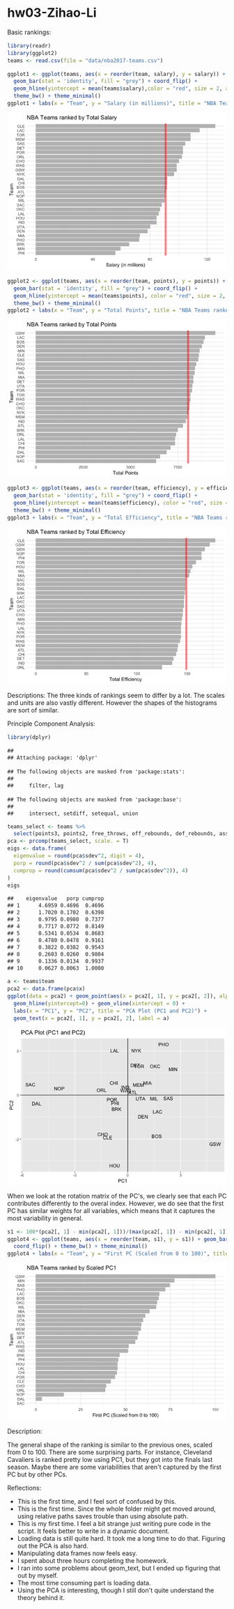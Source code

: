 hw03-Zihao-Li
================

Basic rankings:

``` r
library(readr)
library(ggplot2)
teams <- read.csv(file = "data/nba2017-teams.csv")
```

``` r
ggplot1 <- ggplot(teams, aes(x = reorder(team, salary), y = salary)) +
  geom_bar(stat = 'identity', fill = "grey") + coord_flip() +
  geom_hline(yintercept = mean(teams$salary),color = "red", size = 2, alpha = 0.5) + 
  theme_bw() + theme_minimal()
ggplot1 + labs(x = "Team", y = "Salary (in millions)", title = "NBA Teams ranked by Total Salary")
```

![](hw03-Zihao-Li_files/figure-markdown_github-ascii_identifiers/unnamed-chunk-2-1.png)

``` r
ggplot2 <- ggplot(teams, aes(x = reorder(team, points), y = points)) +
  geom_bar(stat = 'identity', fill = "grey") + coord_flip() +
  geom_hline(yintercept = mean(teams$points), color = "red", size = 2, alpha = 0.5)+ 
  theme_bw() + theme_minimal()
ggplot2 + labs(x = "Team", y = "Total Points", title = "NBA Teams ranked by Total Points")
```

![](hw03-Zihao-Li_files/figure-markdown_github-ascii_identifiers/unnamed-chunk-3-1.png)

``` r
ggplot3 <- ggplot(teams, aes(x = reorder(team, efficiency), y = efficiency)) +
  geom_bar(stat = 'identity', fill = "grey") + coord_flip() +
  geom_hline(yintercept = mean(teams$efficiency), color = "red", size = 2, alpha = 0.5) +
  theme_bw() + theme_minimal()
ggplot3 + labs(x = "Team", y = "Total Efficiency", title = "NBA Teams ranked by Total Efficiency")
```

![](hw03-Zihao-Li_files/figure-markdown_github-ascii_identifiers/unnamed-chunk-4-1.png)

Descriptions: The three kinds of rankings seem to differ by a lot. The scales and units are also vastly different. However the shapes of the histograms are sort of similar.

Principle Component Analysis:

``` r
library(dplyr)
```

    ## 
    ## Attaching package: 'dplyr'

    ## The following objects are masked from 'package:stats':
    ## 
    ##     filter, lag

    ## The following objects are masked from 'package:base':
    ## 
    ##     intersect, setdiff, setequal, union

``` r
teams_select <- teams %>% 
  select(points3, points2, free_throws, off_rebounds, def_rebounds, assists, steals, blocks, turnovers, fouls)
pca <- prcomp(teams_select, scale. = T)
eigs <- data.frame(
  eigenvalue = round(pca$sdev^2, digit = 4),
  porp = round(pca$sdev^2 / sum(pca$sdev^2), 4),
  cumprop = round(cumsum(pca$sdev^2 / sum(pca$sdev^2)), 4)
)
eigs
```

    ##    eigenvalue   porp cumprop
    ## 1      4.6959 0.4696  0.4696
    ## 2      1.7020 0.1702  0.6398
    ## 3      0.9795 0.0980  0.7377
    ## 4      0.7717 0.0772  0.8149
    ## 5      0.5341 0.0534  0.8683
    ## 6      0.4780 0.0478  0.9161
    ## 7      0.3822 0.0382  0.9543
    ## 8      0.2603 0.0260  0.9804
    ## 9      0.1336 0.0134  0.9937
    ## 10     0.0627 0.0063  1.0000

``` r
a <- teams$team
pca2 <- data.frame(pca$x)
ggplot(data = pca2) + geom_point(aes(x = pca2[, 1], y = pca2[, 2]), alpha = 0) +
  geom_hline(yintercept=0) + geom_vline(xintercept = 0) +
  labs(x = "PC1", y = "PC2", title = "PCA Plot (PC1 and PC2)") +
  geom_text(x = pca2[, 1], y = pca2[, 2], label = a)
```

![](hw03-Zihao-Li_files/figure-markdown_github-ascii_identifiers/unnamed-chunk-6-1.png)

When we look at the rotation matrix of the PC's, we clearly see that each PC contributes differently to the overal index. However, we do see that the first PC has similar weights for all variables, which means that it captures the most variability in general.

``` r
s1 <- 100*(pca2[, 1] - min(pca2[, 1]))/(max(pca2[, 1]) - min(pca2[, 1]))
ggplot4 <- ggplot(teams, aes(x = reorder(team, s1), y = s1)) + geom_bar(stat = 'identity', fill = "grey") +
  coord_flip() + theme_bw() + theme_minimal()
ggplot4 + labs(x = "Team", y = "First PC (Scaled from 0 to 100)", title = "NBA Teams ranked by Scaled PC1")
```

![](hw03-Zihao-Li_files/figure-markdown_github-ascii_identifiers/unnamed-chunk-7-1.png)

Description:

The general shape of the ranking is similar to the previous ones, scaled from 0 to 100. There are some surprising parts. For instance, Cleveland Cavaliers is ranked pretty low using PC1, but they got into the finals last season. Maybe there are some variabilities that aren't captured by the first PC but by other PCs.

Reflections:

-   This is the first time, and I feel sort of confused by this.
-   This is the first time. Since the whole folder might get moved around, using relative paths saves trouble than using absolute path.
-   This is my first time. I feel a bit strange just writing pure code in the script. It feels better to write in a dynamic document.
-   Loading data is still quite hard. It took me a long time to do that. Figuring out the PCA is also hard.
-   Manipulating data frames now feels easy.
-   I spent about three hours completing the homework.
-   I ran into some problems about geom\_text, but I ended up figuring that out by myself.
-   The most time consuming part is loading data.
-   Using the PCA is interesting, though I still don't quite understand the theory behind it.
